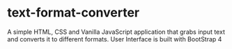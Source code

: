 # text-format-converter
A simple HTML, CSS and Vanilla JavaScript application that grabs input text and converts it to different formats. User Interface is built with BootStrap 4

